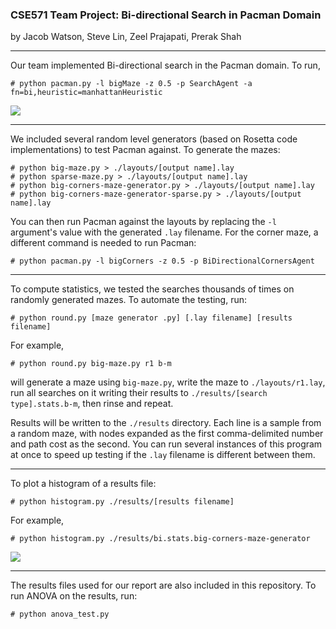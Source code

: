 ### CSE571 Team Project: Bi-directional Search in Pacman Domain
by Jacob Watson, Steve Lin, Zeel Prajapati, Prerak Shah

---

Our team implemented Bi-directional search in the Pacman domain. To run,
```
# python pacman.py -l bigMaze -z 0.5 -p SearchAgent -a fn=bi,heuristic=manhattanHeuristic
```
![](https://bansheerubber.com/i/f/TVEn5.png)  

---
We included several random level generators (based on Rosetta code implementations) to test Pacman against. To generate the mazes:
```
# python big-maze.py > ./layouts/[output name].lay
# python sparse-maze.py > ./layouts/[output name].lay
# python big-corners-maze-generator.py > ./layouts/[output name].lay
# python big-corners-maze-generator-sparse.py > ./layouts/[output name].lay
```
You can then run Pacman against the layouts by replacing the `-l` argument's value with the generated `.lay` filename. For the corner maze, a different command is needed to run Pacman:
```
# python pacman.py -l bigCorners -z 0.5 -p BiDirectionalCornersAgent
```
---
To compute statistics, we tested the searches thousands of times on randomly generated mazes. To automate the testing, run:
```
# python round.py [maze generator .py] [.lay filename] [results filename]
```

For example,
```
# python round.py big-maze.py r1 b-m
```
will generate a maze using `big-maze.py`, write the maze to `./layouts/r1.lay`, run all searches on it writing their results to `./results/[search type].stats.b-m`, then rinse and repeat.

Results will be written to the `./results` directory. Each line is a sample from a random maze, with nodes expanded as the first comma-delimited number and path cost as the second. You can run several instances of this program at once to speed up testing if the `.lay` filename is different between them.

---
To plot a histogram of a results file:
```
# python histogram.py ./results/[results filename]
```

For example,
```
# python histogram.py ./results/bi.stats.big-corners-maze-generator
```
![](https://bansheerubber.com/i/f/Tn5fz.png)

---
The results files used for our report are also included in this repository. To run ANOVA on the results, run:
```
# python anova_test.py
```